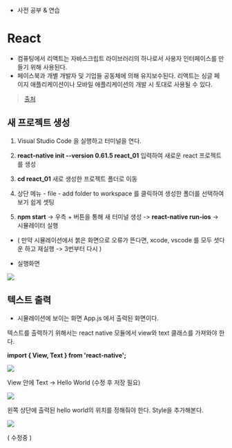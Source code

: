 - 사전 공부 & 연습

# React

- 컴퓨팅에서 리액트는 자바스크립트 라이브러리의 하나로서 사용자 인터페이스를 만들기 위해 사용된다. 
- 페이스북과 개별 개발자 및 기업들 공동체에 의해 유지보수된다. 리액트는 싱글 페이지 애플리케이션이나 모바일 애플리케이션의 개발 시 토대로 사용될 수 있다.

> [출처](https://ko.wikipedia.org/wiki/%EB%A6%AC%EC%95%A1%ED%8A%B8_(%EC%9B%B9_%ED%94%84%EB%A0%88%EC%9E%84%EC%9B%8C%ED%81%AC))

## 새 프로젝트 생성

1. Visual Studio Code 을 실행하고 터미널을 연다.

2. **react-native init --version 0.61.5 react_01**
입력하여 새로운 react 프로젝트를 생성

3. **cd react_01**
  새로 생성한 프로젝트 폴더로 이동

4. 상단 메뉴 - file - add folder to workspace 를 클릭하여 생성한 폴더를 선택하여 보기 쉽게 셋팅

5. **npm start** -> 우측 + 버튼을 통해 새 터미널 생성 -> **react-native run-ios** -> 시뮬레이터 실행

* ( 만약 시뮬레이션에서 붉은 화면으로 오류가 뜬다면, xcode, vscode 를 모두 셧다운 하고 재실행 -> 3번부터 다시 )

- 실행화면

![](https://images.velog.io/images/everytime79/post/9b6cfdd6-6b73-4938-ae7e-32668f0b1958/%E1%84%89%E1%85%B3%E1%84%8F%E1%85%B3%E1%84%85%E1%85%B5%E1%86%AB%E1%84%89%E1%85%A3%E1%86%BA%202021-01-09%2023.51.33.png)

## 텍스트 출력

- 시뮬레이션에 보이는 화면 App.js 에서 출력된 화면이다.

텍스트를 출력하기 위해서는 react native 모듈에서 view와 text 클래스를 가져와야 한다.

**import { View, Text } from 'react-native';**

![](https://images.velog.io/images/everytime79/post/a87240fb-d410-4bf5-967d-934a2b29cb4f/%E1%84%89%E1%85%B3%E1%84%8F%E1%85%B3%E1%84%85%E1%85%B5%E1%86%AB%E1%84%89%E1%85%A3%E1%86%BA%202021-01-09%2023.56.59.png)

View 안에 Text -> Hello World
(수정 후 저장 필요)

![](https://images.velog.io/images/everytime79/post/3d27ad86-3c72-4097-8925-7a39b41bb5b1/%E1%84%89%E1%85%B3%E1%84%8F%E1%85%B3%E1%84%85%E1%85%B5%E1%86%AB%E1%84%89%E1%85%A3%E1%86%BA%202021-01-09%2023.58.37.png)

왼쪽 상단에 출력된 hello world의 위치를 정해줘야 한다.
Style을 추가해본다.

![](https://images.velog.io/images/everytime79/post/79cdba10-2783-4498-ba4b-267c14b9a021/%E1%84%89%E1%85%B3%E1%84%8F%E1%85%B3%E1%84%85%E1%85%B5%E1%86%AB%E1%84%89%E1%85%A3%E1%86%BA%202021-01-10%2000.31.03.png)

( 수정중 )
